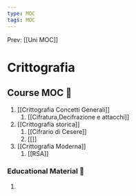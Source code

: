 ```yaml
---
type: MOC 
tags: MOC 
---
```


Prev: [[Uni MOC]]

# Crittografia

## Course MOC  📒
1. [[Crittografia Concetti Generali]]
	1. [[Cifratura,Decifrazione e attacchi]]
2. [[Crittografia storica]]
	1. [[Cifrario di Cesere]]
	2. [[]]
3. [[Crittografia Moderna]]
	1. [[RSA]]


### Educational Material 🧱
1. 
